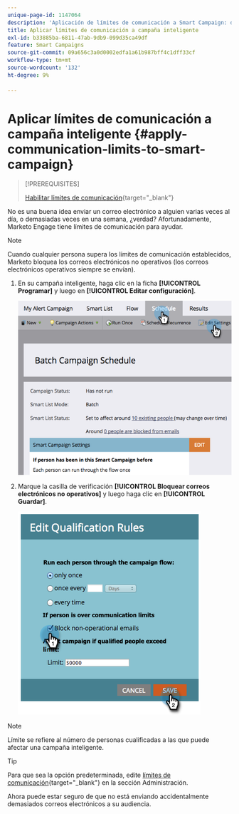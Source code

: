 ```yaml
---
unique-page-id: 1147064
description: 'Aplicación de límites de comunicación a Smart Campaign: documentos de Marketo, documentación del producto'
title: Aplicar límites de comunicación a campaña inteligente
exl-id: b33885ba-6811-47ab-9db9-099d35ca49df
feature: Smart Campaigns
source-git-commit: 09a656c3a0d0002edfa1a61b987bff4c1dff33cf
workflow-type: tm+mt
source-wordcount: '132'
ht-degree: 9%

---
```


# Aplicar límites de comunicación a campaña inteligente {#apply-communication-limits-to-smart-campaign}

>[!PREREQUISITES]
>
>[Habilitar límites de comunicación](/help/marketo/product-docs/administration/email-setup/enable-communication-limits.md){target="_blank"}

No es una buena idea enviar un correo electrónico a alguien varias veces al día, o demasiadas veces en una semana, ¿verdad? Afortunadamente, Marketo Engage tiene límites de comunicación para ayudar.

>[!NOTE]
>
>Cuando cualquier persona supera los límites de comunicación establecidos, Marketo bloquea los correos electrónicos no operativos (los correos electrónicos operativos siempre se envían).

1. En su campaña inteligente, haga clic en la ficha **[!UICONTROL Programar]** y luego en **[!UICONTROL Editar configuración]**.

   ![](assets/apply-communication-limits-to-smart-campaign-1.png)

1. Marque la casilla de verificación **[!UICONTROL Bloquear correos electrónicos no operativos]** y luego haga clic en **[!UICONTROL Guardar]**.

   ![](assets/apply-communication-limits-to-smart-campaign-2.png)

>[!NOTE]
>
>Límite se refiere al número de personas cualificadas a las que puede afectar una campaña inteligente.

>[!TIP]
>
>Para que sea la opción predeterminada, edite [límites de comunicación](/help/marketo/product-docs/administration/email-setup/enable-communication-limits.md){target="_blank"} en la sección Administración.

Ahora puede estar seguro de que no está enviando accidentalmente demasiados correos electrónicos a su audiencia.
